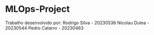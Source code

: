 # MLOps-Project
Trabalho desenvolvido por:
Rodrigo Silva - 20230536
Nicolau Dulea - 20230544
Pedro Catarro - 20230463

